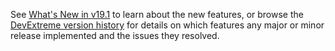See [What's New in v19.1](https://js.devexpress.com/New/19_1) to learn about the new features, or browse the <a href="https://www.devexpress.com/Support/Center/VersionHistory?TechnologyName=DevExtreme" target="_blank">DevExtreme version history</a> for details on which features any major or minor release implemented and the issues they resolved.
